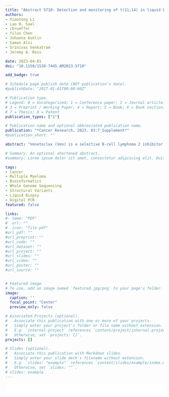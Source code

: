 ```yaml
---
title: "Abstract 5710: Detection and monitoring of t(11;14) in liquid biopsies from patients with relapsed/refractory multiple myeloma treated with venetoclax-based regimens"
authors:
- Xiaotong Li
- Lao H. Saal
- cbrueffer
- Yilun Chen
- Johanna Asklin
- Saman Alvi
- Srinivas Venkatram
- Jeremy A. Ross

date: 2023-04-01
doi: "10.1158/1538-7445.AM2023-5710"

add_badge: true

# Schedule page publish date (NOT publication's date).
#publishDate: "2017-01-01T00:00:00Z"

# Publication type.
# Legend: 0 = Uncategorized; 1 = Conference paper; 2 = Journal article;
# 3 = Preprint / Working Paper; 4 = Report; 5 = Book; 6 = Book section;
# 7 = Thesis; 8 = Patent
publication_types: ["1"]

# Publication name and optional abbreviated publication name.
publication: "*Cancer Research, 2023. 83:7_Supplement*"
#publication_short: ""

abstract: "Venetoclax (Ven) is a selective B-cell lymphoma 2 inhibitor being studied in t(11;14)+ relapsed/refractory multiple myeloma (MM). Detection of t(11;14) in MM requires bone marrow (BM) aspiration and evaluation of CD138+ plasma cells by fluorescence in situ hybridization (FISH). Innovative techniques may provide less invasive detection of t(11;14) in liquid biopsies. Here we present results of the SAGAsign® integrated approach combining low-coverage whole-genome sequencing (WGS) to characterize t(11;14) breakpoints together with personalized digital polymerase chain reaction (dPCR) assays to efficiently detect and monitor the genomic rearrangements in circulating tumor DNA (ctDNA). Baseline BM aspirates were collected from 270 patients (pts) from Ven clinical trials (NCT02755597, NCT01794520, NCT03314181, NCT02899052). Previously generated WGS to an average coverage ~22X was used. Paired samples of peripheral blood mononuclear cell (PBMC) DNA and plasma circulating cell-free DNA (cfDNA) were analyzed by dPCR at timepoints after Ven-based treatment. Of the 90 t(11;14)+ pts by FISH, 160 t(11;14) breakpoints were identified by WGS in 74 pts. At the time of data cutoff, dPCR assays were designed and evaluated in 8 t(11;14)+ pts; 7/8 (88%) and 6/8 (75%) pts had detectable t(11;14) in cfDNA or PBMCs, respectively. Higher levels of t(11;14) mutant allele frequency (MAF) were observed in cfDNA compared with PBMCs. After Ven-based treatment, t(11;14) MAF in cfDNA became undetectable in pts with a complete response. In conclusion, this approach has the capability to reconstruct t(11;14) breakpoints from WGS data that is highly concordant with FISH; translocations appear more readily detectable in cfDNA than PBMC samples from pts with MM SAGAsign assays detected and monitored t(11;14) in liquid biopsies thus highlighting its potential utility for identifying pts with t(11;14) for targeted therapies"

# Summary. An optional shortened abstract.
#summary: Lorem ipsum dolor sit amet, consectetur adipiscing elit. Duis posuere tellus ac convallis placerat. Proin tincidunt magna sed ex sollicitudin condimentum.

tags:
- Cancer
- Multiple Myeloma
- Bioinformatics
- Whole Genome Sequencing
- Structural Variants
- Liquid Biopsy
- Digital PCR
featured: false

links:
#- name: "PDF"
#  url: ""
#  icon: "file-pdf"
#url_pdf: ""
#url_preprint: ""
#url_code: ""
#url_dataset: ""
#url_project: ""
#url_slides: ""
#url_video: ""
#url_poster: ""
#url_source: ""


# Featured image
# To use, add an image named `featured.jpg/png` to your page's folder. 
image:
  caption: ''
  focal_point: "Center"
  preview_only: false

# Associated Projects (optional).
#   Associate this publication with one or more of your projects.
#   Simply enter your project's folder or file name without extension.
#   E.g. `internal-project` references `content/project/internal-project/index.md`.
#   Otherwise, set `projects: []`.
projects: []

# Slides (optional).
#   Associate this publication with Markdown slides.
#   Simply enter your slide deck's filename without extension.
#   E.g. `slides: "example"` references `content/slides/example/index.md`.
#   Otherwise, set `slides: ""`.
# slides: example
---
```


<html>
  <style>
    section {
        background: white;
        color: black;
        border-radius: 1em;
        padding: 1em;
        left: 50% }
    #inner {
        display: inline-block;
        display: flex;
        align-items: center;
        justify-content: center }
  </style>
  <section>
    <div id="inner">
      <script type='text/javascript' src='https://d1bxh8uas1mnw7.cloudfront.net/assets/embed.js'></script>
        <span style="float:left";
          class="__dimensions_badge_embed__"
          data-doi="10.1158/1538-7445.AM2023-5710"
          data-hide-zero-citations="true"
          data-legend="always">
        </span>
      <script async src="https://badge.dimensions.ai/badge.js" charset="utf-8"></script>
        <div style="float:right";
          data-link-target="_blank"
          data-badge-details="right"
          data-badge-type="medium-donut"
          data-doi="10.1158/1538-7445.AM2023-5710"
          data-condensed="true"
          data-hide-no-mentions="true"
          class="altmetric-embed">
        </div>
    </div>
  </section>
